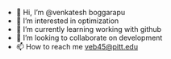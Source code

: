 - 👋 Hi, I’m @venkatesh boggarapu
- 👀 I’m interested in optimization
- 🌱 I’m currently learning working with github
- 💞️ I’m looking to collaborate on development
- 📫 How to reach me veb45@pitt.edu

<!---
venkyB45/venkyB45 is a ✨ special ✨ repository because its `README.md` (this file) appears on your GitHub profile.
You can click the Preview link to take a look at your changes.
--->
